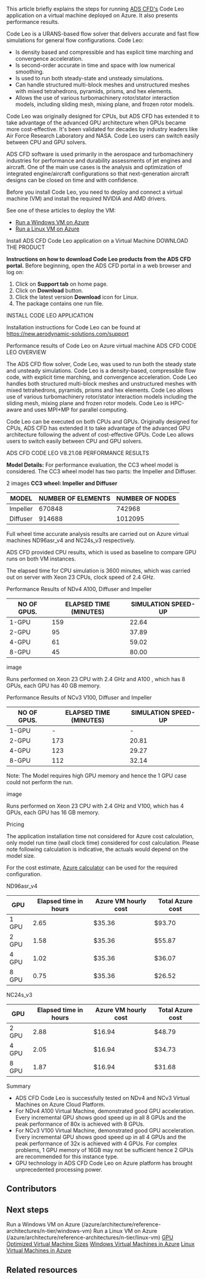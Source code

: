 This article briefly explains the steps for running [ADS CFD's](https://new.aerodynamic-solutions.com) Code Leo application on a virtual machine deployed on Azure. It also presents performance results.

Code Leo is a URANS-based flow solver that delivers accurate and fast flow simulations for general flow configurations. Code Leo:

- Is density based and compressible and has explicit time marching and convergence acceleration.
- Is second-order accurate in time and space with low numerical smoothing.
- Is used to run both steady-state and unsteady simulations.
- Can handle structured multi-block meshes and unstructured meshes with mixed tetrahedrons, pyramids, prisms, and hex elements.
- Allows the use of various turbomachinery rotor/stator interaction models, including sliding mesh, mixing plane, and frozen rotor models.

Code Leo was originally designed for CPUs, but ADS CFD has extended it to take advantage of the advanced GPU architecture when GPUs became more cost-effective. It's been validated for decades by industry leaders like Air Force Research Laboratory and NASA. Code Leo users can switch easily between CPU and GPU solvers.

ADS CFD software is used primarily in the aerospace and turbomachinery industries for performance and durability assessments of jet engines and aircraft. One of the main use cases is the analysis and optimization of integrated engine/aircraft configurations so that next-generation aircraft designs can be closed on time and with confidence.

Before you install Code Leo, you need to deploy and connect a virtual machine (VM) and install the required NVIDIA and AMD drivers.

See one of these articles to deploy the VM:

- [Run a Windows VM on Azure](/azure/architecture/reference-architectures/n-tier/windows-vm)
- [Run a Linux VM on Azure](/azure/architecture/reference-architectures/n-tier/linux-vm)

Install ADS CFD Code Leo application on a Virtual Machine
DOWNLOAD THE PRODUCT

**Instructions on how to download Code Leo products from the ADS CFD portal.**
Before beginning, open the ADS CFD portal in a web browser and log on:
1. Click on **Support tab** on home page.
1. Click on **Download** button.
1. Click the latest version **Download** icon for Linux.
1. The package contains one run file.

INSTALL CODE LEO APPLICATION

Installation instructions for Code Leo can be found at https://new.aerodynamic-solutions.com/support

Performance results of Code Leo on Azure virtual machine
ADS CFD CODE LEO OVERVIEW

The ADS CFD flow solver, Code Leo, was used to run both the steady state and unsteady simulations. Code Leo is a density-based, compressible flow code, with explicit time marching, and convergence acceleration. Code Leo handles both structured multi-block meshes and unstructured meshes with mixed tetrahedrons, pyramids, prisms and hex elements. Code Leo allows use of various turbomachinery rotor/stator interaction models including the sliding mesh, mixing plane and frozen rotor models. Code Leo is HPC-aware and uses MPI+MP for parallel computing.

Code Leo can be executed on both CPUs and GPUs. Originally designed for CPUs, ADS CFD has extended it to take advantage of the advanced GPU architecture following the advent of cost-effective GPUs. Code Leo allows users to switch easily between CPU and GPU solvers.

ADS CFD CODE LEO V8.21.08 PERFORMANCE RESULTS

**Model Details:**
For performance evaluation, the CC3 wheel model is considered. The CC3 wheel model has two parts: the Impeller and Diffuser.

2 images 
**CC3 wheel: Impeller and Diffuser**

|MODEL  |NUMBER OF ELEMENTS |NUMBER OF NODES  |
|---------|---------|---------|
|Impeller     |   670848      |     742968    |
|Diffuser     |     914688    |     1012095    |

Full wheel time accurate analysis results are carried out on Azure virtual machines ND96asr_v4 and NC24s_v3 respectively.

ADS CFD provided CPU results, which is used as baseline to compare GPU runs on both VM instances.

The elapsed time for CPU simulation is 3600 minutes, which was carried out on server with Xeon 23 CPUs, clock speed of 2.4 GHz.

Performance Results of NDv4 A100, Diffuser and Impeller

|NO OF GPUS. |ELAPSED TIME (MINUTES)|SIMULATION SPEED-UP  |
|---------|---------|---------|
|1-GPU     |    159     |22.64         |
|2-GPU     |       95  | 37.89        |
|4-GPU     |         61|  59.02       |
|8-GPU     |         45|   80.00      |

image 

Runs performed on Xeon 23 CPU with 2.4 GHz and A100 , which has 8 GPUs, each GPU has 40 GB memory.

Performance Results of NCv3 V100, Diffuser and Impeller


|NO OF GPUS. |ELAPSED TIME (MINUTES)|SIMULATION SPEED-UP  |
|---------|---------|---------|
|1-GPU     |    -     |-        |
|2-GPU     |   173      |  20.81       |
|4-GPU     |   123      |  29.27      |
|8-GPU     |   112      |  32.14     |

Note: The Model requires high GPU memory and hence the 1 GPU case could not perform the run.

image 

Runs performed on Xeon 23 CPU with 2.4 GHz and V100, which has 4 GPUs, each GPU has 16 GB memory.

Pricing 

The application installation time not considered for Azure cost calculation, only model run time (wall clock time) considered for cost calculation. Please note following calculation is indicative, the actuals would depend on the model size.

For the cost estimate, [Azure calculator](https://azure.microsoft.com/pricing/calculator) can be used for the required configuration. 

ND96asr_v4

|GPU  |Elapsed time in hours  |Azure VM hourly cost  |Total Azure cost  |
|---------|---------|---------|---------|
|1 GPU     |2.65         |  $35.36       |$93.70         |
|2 GPU    |1.58         |  $35.36       | $55.87        |
|4 GPU    | 1.02        |   $35.36      | $36.07        |
|8 GPU     | 0.75        |  $35.36       | $26.52        |

NC24s_v3


|GPU  |Elapsed time in hours  |Azure VM hourly cost  |Total Azure cost  |
|---------|---------|---------|---------|
|2 GPU    | 2.88      |  $16.94       | $48.79        |
|4 GPU    | 2.05        |   $16.94      | $34.73        |
|8 GPU     |  1.87      |  $16.94       | $31.68        |

Summary

- ADS CFD Code Leo is successfully tested on NDv4 and NCv3 Virtual Machines on Azure Cloud Platform.
- For NDv4 A100 Virtual Machine, demonstrated good GPU acceleration. Every incremental GPU shows good speed up in all 8 GPUs and the peak performance of 80x is achieved with 8 GPUs.
- For NCv3 V100 Virtual Machine, demonstrated good GPU acceleration. Every incremental GPU shows good speed up in all 4 GPUs and the peak performance of 32x is achieved with 4 GPUs. For complex problems, 1 GPU memory of 16GB may not be sufficient hence 2 GPUs are recommended for this instance type.
- GPU technology in ADS CFD Code Leo on Azure platform has brought unprecedented processing power.

## Contributors

## Next steps

Run a Windows VM on Azure (/azure/architecture/reference-architectures/n-tier/windows-vm)
Run a Linux VM on Azure (/azure/architecture/reference-architectures/n-tier/linux-vm)
[GPU Optimized Virtual Machine Sizes](/azure/virtual-machines/sizes-gpu)
[Windows Virtual Machines in Azure](/azure/virtual-machines/windows/overview)
[Linux Virtual Machines in Azure](/azure/virtual-machines/linux/overview)

## Related resources
